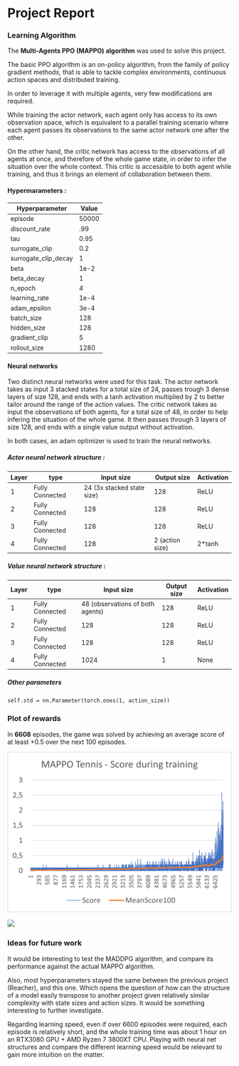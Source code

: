 # Project Report

### Learning Algorithm

The **Multi-Agents PPO (MAPPO) algorithm** was used to solve this project.

The basic PPO algorithm is an on-policy algorithm, from the family of policy gradient methods, that is able to tackle complex environments, continuous action spaces and distributed training.

In order to leverage it with multiple agents, very few modifications are required.

While training the actor network, each agent only has access to its own observation space, which is equivalent to a parallel training scenario where each agent passes its observations to the same actor network one after the other.

On the other hand, the critic network has access to the observations of all agents at once, and therefore of the whole game state, in order to infer the situation over the whole context.
This critic is accessible to both agent while training, and thus it brings an element of collaboration between them.

#### Hypermarameters :
|Hyperparameter|Value|
|--------------|-----|
|episode | 50000 |
|discount_rate | .99 |
|tau | 0.95 |
|surrogate_clip | 0.2 |
|surrogate_clip_decay | 1 |
|beta | 1e-2 |
|beta_decay | 1 |
|n_epoch | 4 |
|learning_rate | 1e-4 |
|adam_epsilon | 3e-4 |
|batch_size | 128 |
|hidden_size | 128 |
|gradient_clip | 5 |
|rollout_size | 1280 |

#### Neural networks

Two distinct neural networks were used for this task.
The actor network takes as input 3 stacked states for a total size of 24, passes trough 3 dense layers of size 128, and ends with a tanh activation multiplied by 2 to better tailor around the range of the action values.
The critic network takes as input the observations of both agents, for a total size of 48, in order to help infering the situation of the whole game.
It then passes through 3 layers of size 128, and ends with a single value output without activation.

In both cases, an adam optimizer is used to train the neural networks.

##### Actor neural network structure :

| Layer | type | Input size | Output size | Activation |
|-------|------|------------|-------------|------------|
|1 | Fully Connected | 24 (3x stacked state size) | 128 | ReLU |
|2  | Fully Connected | 128 | 128 | ReLU |
|3 | Fully Connected | 128 | 128 | ReLU |
|4  | Fully Connected | 128 | 2 (action size) | 2*tanh |

##### Value neural network structure :

| Layer | type | Input size | Output size | Activation |
|-------|------|------------|-------------|------------|
|1 | Fully Connected | 48 (observations of both agents) | 128 | ReLU |
|2  | Fully Connected | 128 | 128 | ReLU |
|3  | Fully Connected | 128 | 128 | ReLU |
|4 | Fully Connected | 1024 | 1 | None |

##### Other parameters
`self.std = nn.Parameter(torch.ones(1, action_size))`

### Plot of rewards

In **6608** episodes, the game was solved by achieving an average score of at least +0.5 over the next 100 episodes.

![](images/tennis_mappo_scores.png)


![](images/tennis_mappo_1.gif)

### Ideas for future work

It would be interesting to test the MADDPG algorithm, and compare its performance against the actual MAPPO algorithm.

Also, most hyperparameters stayed the same between the previous project (Reacher), and this one. Which opens the question of how can the structure of a model easily transpose to another project given relatively similar complexity with state sizes and action sizes. It would be something interesting to further investigate.

Regarding learning speed, even if over 6600 episodes were required, each episode is relatively short, and the whole training time was about 1 hour on an RTX3080 GPU + AMD Ryzen 7 3800XT CPU. Playing with neural net structures and compare the different learning speed would be relevant to gain more intuition on the matter. 
